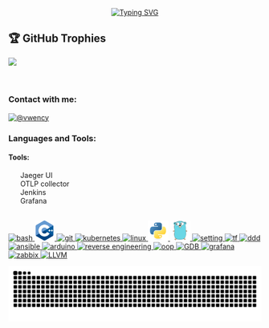 <p align = "center">
   <a href="https://git.io/typing-svg"><img src="https://readme-typing-svg.herokuapp.com?font=Orbitron&weight=800&size=25&pause=1000&color=00F7F0&center=true&width=435&lines=Hi+there" alt="Typing SVG" /></a>
</p>


## 🏆 GitHub Trophies
![](https://github-profile-trophy.vercel.app/?username=vwency&theme=tokyonight&no-frame=false&no-bg=true&margin-w=4)

<p align="left"> <a href="https://twitter.com/" target="blank"><img src="https://img.shields.io/twitter/follow/?logo=twitter&style=for-the-badge" alt="" /></a> </p>


<h3 align="left">Contact with me:</h3>
<p align="left">
<a href="https://discord.gg/@vwency" target="blank"><img align="center" src="https://raw.githubusercontent.com/rahuldkjain/github-profile-readme-generator/master/src/images/icons/Social/discord.svg" alt="@vwency" height="30" width="40" /></a>
</p>

<h3 align="left">Languages and Tools:</h3>
<div class="tech-stack">
  <h4 class="stack-title">Tools:</h4>
  <ul class="stack-list" style="list-style-type: none;">
    <li class="stack-item" >
      <span class="stack-name">Jaeger UI</span>
    </li>
    <li class="stack-item">
      <span class="stack-name">OTLP</span> collector
    </li>
    <li class="stack-item">
      <span class="stack-name">Jenkins</span>
    </li>
    <li class="stack-item">
      <span class="stack-name">Grafana</span>
    </li>
  </ul>
</div>


<p align="left">
   <br>
  <a href="https://www.gnu.org/software/bash/" target="_blank" rel="noreferrer">
    <img src="https://www.vectorlogo.zone/logos/gnu_bash/gnu_bash-icon.svg" alt="bash" width="40" height="40"/>
  </a>
  <a href="https://www.w3schools.com/cpp/" target="_blank" rel="noreferrer">
    <img src="https://raw.githubusercontent.com/devicons/devicon/master/icons/cplusplus/cplusplus-original.svg" alt="cplusplus" width="40" height="40"/>
  </a>
  <a href="https://git-scm.com/" target="_blank" rel="noreferrer">
    <img src="https://www.vectorlogo.zone/logos/git-scm/git-scm-icon.svg" alt="git" width="40" height="40"/>
  </a>
  <a href="https://kubernetes.io" target="_blank" rel="noreferrer">
    <img src="https://www.vectorlogo.zone/logos/kubernetes/kubernetes-icon.svg" alt="kubernetes" width="40" height="40"/>
  </a>
  <a href="https://www.linux.org/" target="_blank" rel="noreferrer">
    <img src="https://cdn-icons-png.flaticon.com/128/15465/15465695.png" alt="linux" width="40" height="40"/>
  </a>
  <a href="https://www.python.org" target="_blank" rel="noreferrer">
    <img src="https://raw.githubusercontent.com/devicons/devicon/master/icons/python/python-original.svg" alt="python" width="40" height="40"/>
  </a>
  <a href="https://go.dev/" target="_blank" rel="noreferrer">
    <img src="https://raw.githubusercontent.com/devicons/devicon/master/icons/go/go-original.svg" alt="golang" width="40" height="40"/>
  </a>
  <a href="" target="_blank" rel="noreferrer">
    <img src="https://cdn-icons-png.flaticon.com/128/12522/12522171.png" alt="setting" width="40" height="40"/>
  </a>
  <a href="" target="_blank" rel="noreferrer">
    <img src="https://cdn-icons-png.flaticon.com/128/11861/11861447.png" alt="tf" width="40" height="40"/>
  </a>
  <a href="" target="_blank" rel="noreferrer">
    <img src="https://cdn-icons-png.flaticon.com/128/16467/16467332.png" alt="ddd" width="40" height="40"/>
  </a>
  <a href="" target="_blank" rel="noreferrer">
    <img src="https://cdn.jsdelivr.net/gh/devicons/devicon@latest/icons/ansible/ansible-original.svg" alt="ansible" width="40" height="40"/>
  </a>
   <a href="" target="_blank" rel="noreferrer">
    <img src="https://cdn.jsdelivr.net/gh/devicons/devicon@latest/icons/arduino/arduino-original.svg" alt="arduino" width="40" height="40"/>
  </a>
   <a href="" target="_blank" rel="noreferrer">
    <img src="https://cdn-icons-png.flaticon.com/128/5231/5231459.png" alt="reverse engineering" width="40" height="40"/>
  </a>
  <a href="" target="_blank" rel="noreferrer">
    <img src="https://cdn-icons-png.flaticon.com/128/5815/5815526.png" alt="oop" width="40" height="40"/>
  </a>
  <a href="" target="_blank" rel="noreferrer">
    <img src="https://cdn-icons-png.flaticon.com/128/14421/14421965.png" alt="GDB" width="40" height="40"/>
  </a>
  <a href="" target="_blank" rel="noreferrer">
    <img src="https://www.svgrepo.com/show/353829/grafana.svg" alt="grafana" width="40" height="40"/>
  </a>
  <a href="" target="_blank" rel="noreferrer">
    <img src="https://upload.wikimedia.org/wikipedia/commons/thumb/3/38/Prometheus_software_logo.svg/2066px-Prometheus_software_logo.svg.png" alt="zabbix" width="40" height="40"/>
  </a>
  <a href="" target="_blank" rel="noreferrer">
    <img src="https://llvm.org/img/DragonFull.png" alt="LLVM" width="40" height="40"/>
  </a>
</p>


![snake gif](https://github.com/vwency/vwency/blob/output/snake.svg)
